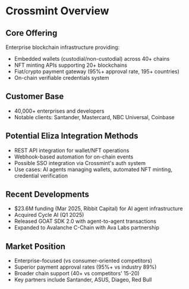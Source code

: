 # Crossmint Overview

## Core Offering
Enterprise blockchain infrastructure providing:
- Embedded wallets (custodial/non-custodial) across 40+ chains
- NFT minting APIs supporting 20+ blockchains
- Fiat/crypto payment gateway (95%+ approval rate, 195+ countries)
- On-chain verifiable credentials system

## Customer Base
- 40,000+ enterprises and developers
- Notable clients: Santander, Mastercard, NBC Universal, Coinbase

## Potential Eliza Integration Methods
- REST API integration for wallet/NFT operations
- Webhook-based automation for on-chain events
- Possible SSO integration via Crossmint's auth system
- Use cases: AI agents managing wallets, automated NFT minting, credential verification

## Recent Developments
- $23.6M funding (Mar 2025, Ribbit Capital) for AI agent infrastructure
- Acquired Cycle AI (Q1 2025)
- Released GOAT SDK 2.0 with agent-to-agent transactions
- Expanded to Avalanche C-Chain with Ava Labs partnership

## Market Position
- Enterprise-focused (vs consumer-oriented competitors)
- Superior payment approval rates (95%+ vs industry 89%)
- Broader chain support (40+ vs competitors' 15-20)
- Key partners include Santander, ASUS, Diageo, Red Bull
